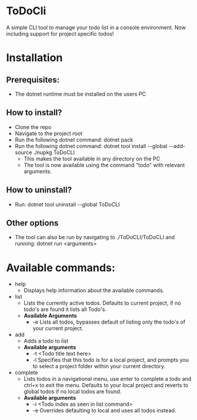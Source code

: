 # ToDoCli

A simple CLI tool to manage your todo list in a console environment. Now including support for project specific todos!

# Installation

## Prerequisites:

- The dotnet runtime must be installed on the users PC

## How to install?

- Clone the repo
- Navigate to the project root
- Run the following dotnet command: dotnet pack
- Run the following dotnet command: dotnet tool install --global --add-source ./nupkg ToDoCLI
  - This makes the tool available in any directory on the PC
  - The tool is now available using the command "todo" with relevant arguments.

## How to uninstall?

- Run: dotnet tool uninstall --global ToDoCLI

## Other options

- The tool can also be run by navigating to ./ToDoCLI/ToDoCLI and running: dotnet run \<arguments\>

# Available commands:

- help
  - Displays help information about the available commands.
- list
  - Lists the currently active todos. Defaults to current project, if no todo's are found it lists all Todo's.
  - **Available Arguments**
    - -e Lists all todos, bypasses default of listing only the todo's of your current project.
- add
  - Adds a todo to list
  - **Available arguments**
    - -t \<Todo title text here\>
    - -l Specifies that this todo is for a local project, and prompts you to select a project folder within your current directory.
- complete
  - Lists todos in a navigational menu, use enter to complete a todo and ctrl+x to exit the menu. Defaults to your local project and reverts to global todos if no local todos are found.
  - **Available arguments**
    - -i \<Todo index as seen in list command\>
    - -e Overrides defaulting to local and uses all todos instead.
